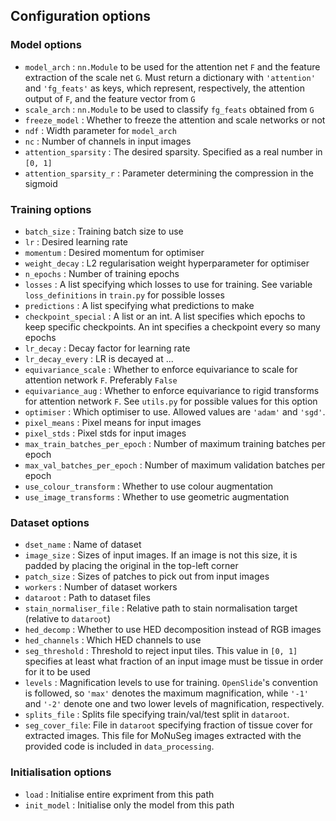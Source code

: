 ## Configuration options


### Model options

* ```model_arch``` : ```nn.Module``` to be used for the attention net ```F``` and the feature extraction of the scale net ```G```. Must return a dictionary with ```'attention'``` and ```'fg_feats'``` as keys, which represent, respectively, the attention output of ```F```, and the feature vector from ```G```
* ```scale_arch``` : ```nn.Module``` to be used to classify ```fg_feats``` obtained from ```G```
* ```freeze_model``` : Whether to freeze the attention and scale networks or not
* ```ndf``` : Width parameter for ```model_arch```
* ```nc``` : Number of channels in input images
* ```attention_sparsity``` : The desired sparsity. Specified as a real number in ```[0, 1]```
* ```attention_sparsity_r``` : Parameter determining the compression in the sigmoid

### Training options

* ```batch_size``` : Training batch size to use
* ```lr``` : Desired learning rate
* ```momentum``` : Desired momentum for optimiser
* ```weight_decay``` : L2 regularisation weight hyperparameter for optimiser
* ```n_epochs``` : Number of training epochs
* ```losses``` : A list specifying which losses to use for training. See variable ```loss_definitions``` in ```train.py``` for possible losses
* ```predictions``` : A list specifying what predictions to make
* ```checkpoint_special``` : A list or an int. A list specifies which epochs to keep specific checkpoints. An int specifies a checkpoint every so many epochs
* ```lr_decay``` : Decay factor for learning rate
* ```lr_decay_every``` : LR is decayed at ...
* ```equivariance_scale``` : Whether to enforce equivariance to scale for attention network ```F```. Preferably ```False```
* ```equivariance_aug``` : Whether to enforce equivariance to rigid transforms for attention network ```F```. See ```utils.py``` for possible values for this option
* ```optimiser``` : Which optimiser to use. Allowed values are ```'adam'``` and ```'sgd'```. 
* ```pixel_means``` : Pixel means for input images
* ```pixel_stds``` : Pixel stds for input images
* ```max_train_batches_per_epoch``` : Number of maximum training batches per epoch
* ```max_val_batches_per_epoch``` : Number of maximum validation batches per epoch
* ```use_colour_transform``` : Whether to use colour augmentation 
* ```use_image_transforms``` : Whether to use geometric augmentation 

### Dataset options

* ```dset_name``` : Name of dataset
* ```image_size``` : Sizes of input images. If an image is not this size, it is padded by placing the original in the top-left corner
* ```patch_size``` : Sizes of patches to pick out from input images
* ```workers``` : Number of dataset workers
* ```dataroot``` : Path to dataset files
* ```stain_normaliser_file``` : Relative path to stain normalisation target (relative to ```dataroot```)
* ```hed_decomp``` : Whether to use HED decomposition instead of RGB images
* ```hed_channels``` : Which HED channels to use
* ```seg_threshold``` : Threshold to reject input tiles. This value in ```[0, 1]``` specifies at least what fraction of an input image must be tissue in order for it to be used
* ```levels``` : Magnification levels to use for training. ```OpenSlide```'s convention is followed, so ```'max'``` denotes the maximum magnification, while ```'-1'``` and ```'-2'``` denote one and two lower levels of magnification, respectively. 
* ```splits_file``` : Splits file specifying train/val/test split in ```dataroot```.
* ```seg_cover_file```: File in ```dataroot``` specifying fraction of tissue cover for extracted images. This file for MoNuSeg images extracted with the provided code is included in ```data_processing```. 

### Initialisation options

* ```load``` : Initialise entire expriment from this path
* ```init_model``` : Initialise only the model from this path
